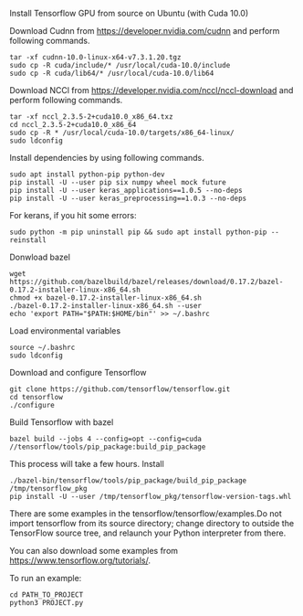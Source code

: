 Install Tensorflow GPU from source on Ubuntu (with Cuda 10.0)

Download Cudnn from https://developer.nvidia.com/cudnn and perform following commands.
```
tar -xf cudnn-10.0-linux-x64-v7.3.1.20.tgz
sudo cp -R cuda/include/* /usr/local/cuda-10.0/include
sudo cp -R cuda/lib64/* /usr/local/cuda-10.0/lib64
```
Download NCCl from https://developer.nvidia.com/nccl/nccl-download and perform following commands.
```
tar -xf nccl_2.3.5-2+cuda10.0_x86_64.txz
cd nccl_2.3.5-2+cuda10.0_x86_64
sudo cp -R * /usr/local/cuda-10.0/targets/x86_64-linux/
sudo ldconfig
```
Install dependencies by using following commands.
```
sudo apt install python-pip python-dev
pip install -U --user pip six numpy wheel mock future
pip install -U --user keras_applications==1.0.5 --no-deps
pip install -U --user keras_preprocessing==1.0.3 --no-deps
```
For kerans, if you hit some errors:
```
sudo python -m pip uninstall pip && sudo apt install python-pip --reinstall
```
Donwload bazel
```
wget https://github.com/bazelbuild/bazel/releases/download/0.17.2/bazel-0.17.2-installer-linux-x86_64.sh
chmod +x bazel-0.17.2-installer-linux-x86_64.sh
./bazel-0.17.2-installer-linux-x86_64.sh --user
echo 'export PATH="$PATH:$HOME/bin"' >> ~/.bashrc
```
Load environmental variables
```
source ~/.bashrc
sudo ldconfig
```
Download and configure Tensorflow
```
git clone https://github.com/tensorflow/tensorflow.git
cd tensorflow
./configure
```
Build Tensorflow with bazel
```
bazel build --jobs 4 --config=opt --config=cuda //tensorflow/tools/pip_package:build_pip_package
```
This process will take a few hours.
Install
```
./bazel-bin/tensorflow/tools/pip_package/build_pip_package /tmp/tensorflow_pkg
pip install -U --user /tmp/tensorflow_pkg/tensorflow-version-tags.whl
```

There are some examples in the tensorflow/tensorflow/examples.Do not import tensorflow from its source directory; change directory to outside the TensorFlow source tree, and relaunch your Python interpreter from there.

You can also download some examples from https://www.tensorflow.org/tutorials/.

To run an example:
```
cd PATH_TO_PROJECT
python3 PROJECT.py
```
